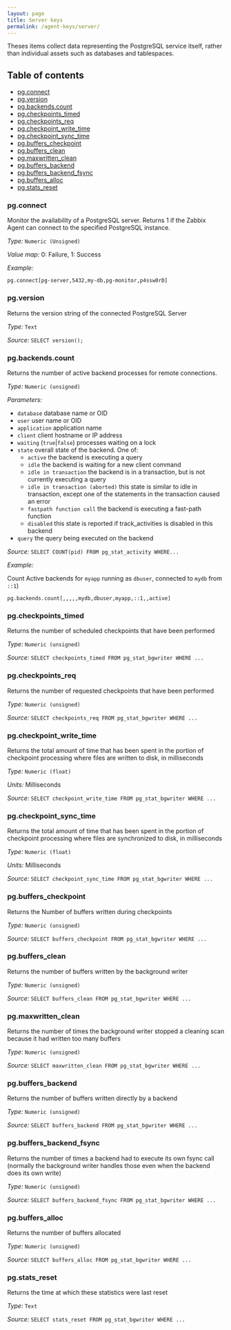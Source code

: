 ```yaml
---
layout: page
title: Server keys
permalink: /agent-keys/server/
---
```


Theses items collect data representing the PostgreSQL service itself, rather
than individual assets such as databases and tablespaces.


## Table of contents

* [pg.connect](#pgconnect)
* [pg.version](#pgversion)
* [pg.backends.count](#pgbackendscount)
* [pg.checkpoints_timed](#pgcheckpointstimed)
* [pg.checkpoints_req](#pgcheckpointsreq)
* [pg.checkpoint_write_time](#pgcheckpointwritetime)
* [pg.checkpoint_sync_time](#pgcheckpointsynctime)
* [pg.buffers_checkpoint](#pgbufferscheckpoint)
* [pg.buffers_clean](#pgbuffersclean)
* [pg.maxwritten_clean](#pgmaxwrittenclean)
* [pg.buffers_backend](#pgbuffersbackend)
* [pg.buffers_backend_fsync](#pgbuffersbackendfsync)
* [pg.buffers_alloc](#pgbuffersalloc)
* [pg.stats_reset](#pgstatsreset)

### pg.connect

Monitor the availability of a PostgreSQL server. Returns 1 if the Zabbix Agent
can connect to the specified PostgreSQL instance.

*Type:* `Numeric (Unsigned)`

*Value map:* 0: Failure, 1: Success

*Example:*
    
    pg.connect[pg-server,5432,my-db,pg-monitor,p4ssw0rD]


### pg.version

Returns the version string of the connected PostgreSQL Server

*Type:* `Text`  

*Source:* `SELECT version();`


### pg.backends.count

Returns the number of active backend processes for remote connections.

*Type:* `Numeric (unsigned)`

*Parameters:*

  * `database` database name or OID
  * `user` user name or OID
  * `application` application name
  * `client` client hostname or IP address
  * `waiting` (`true`\|`false`) processes waiting on a lock
  * `state` overall state of the backend. One of:
    * `active` the backend is executing a query
    * `idle` the backend is waiting for a new client command
    * `idle in transaction` the backend is in a transaction, but is not
      currently executing a query
    * `idle in transaction (aborted)` this state is similar to idle in
      transaction, except one of the statements in the transaction caused an
      error
    * `fastpath function call` the backend is executing a fast-path function
    * `disabled` this state is reported if track_activities is disabled in
      this backend
  * `query` the query being executed on the backend

*Source:* `SELECT COUNT(pid) FROM pg_stat_activity WHERE...`

*Example:* 

Count Active backends for `myapp` running as `dbuser`, connected to
`mydb` from `::1`)

    pg.backends.count[,,,,,mydb,dbuser,myapp,::1,,active]


### pg.checkpoints_timed

Returns the number of scheduled checkpoints that have been performed

*Type:* `Numeric (unsigned)`

*Source:* `SELECT checkpoints_timed FROM pg_stat_bgwriter WHERE ...`
    

### pg.checkpoints_req

Returns the number of requested checkpoints that have been performed

*Type:* `Numeric (unsigned)`

*Source:* `SELECT checkpoints_req FROM pg_stat_bgwriter WHERE ...`
  

### pg.checkpoint_write_time

Returns the total amount of time that has been spent in the portion of
checkpoint processing where files are written to disk, in milliseconds

*Type:* `Numeric (float)`

*Units:* Milliseconds

*Source:* `SELECT checkpoint_write_time FROM pg_stat_bgwriter WHERE ...`
  

### pg.checkpoint_sync_time

Returns the total amount of time that has been spent in the portion of
checkpoint processing where files are synchronized to disk, in milliseconds

*Type:* `Numeric (float)`

*Units:* Milliseconds

*Source:* `SELECT checkpoint_sync_time FROM pg_stat_bgwriter WHERE ...`
    

### pg.buffers_checkpoint

Returns the Number of buffers written during checkpoints

*Type:* `Numeric (unsigned)`

*Source:* `SELECT buffers_checkpoint FROM pg_stat_bgwriter WHERE ...`


### pg.buffers_clean

Returns the number of buffers written by the background writer

*Type:* `Numeric (unsigned)`

*Source:* `SELECT buffers_clean FROM pg_stat_bgwriter WHERE ...`

 
### pg.maxwritten_clean

Returns the number of times the background writer stopped a cleaning scan
because it had written too many buffers

*Type:* `Numeric (unsigned)`

*Source:* `SELECT maxwritten_clean FROM pg_stat_bgwriter WHERE ...`


### pg.buffers_backend

Returns the number of buffers written directly by a backend

*Type:* `Numeric (unsigned)`

*Source:* `SELECT buffers_backend FROM pg_stat_bgwriter WHERE ...`


### pg.buffers_backend_fsync

Returns the number of times a backend had to execute its own fsync call
(normally the background writer handles those even when the backend does
its own write)

*Type:* `Numeric (unsigned)`

*Source:* `SELECT buffers_backend_fsync FROM pg_stat_bgwriter WHERE ...`


### pg.buffers_alloc

Returns the number of buffers allocated

*Type:* `Numeric (unsigned)`

*Source:* `SELECT buffers_alloc FROM pg_stat_bgwriter WHERE ...`

    
### pg.stats_reset

Returns the time at which these statistics were last reset

*Type:* `Text`

*Source:* `SELECT stats_reset FROM pg_stat_bgwriter WHERE ...`
